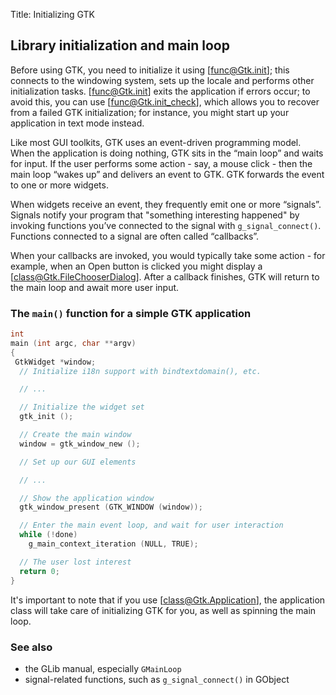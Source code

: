 Title: Initializing GTK

## Library initialization and main loop

Before using GTK, you need to initialize it using [func@Gtk.init]; this
connects to the windowing system, sets up the locale and performs other
initialization tasks. [func@Gtk.init] exits the application if errors occur;
to avoid this, you can use [func@Gtk.init_check], which allows you to recover
from a failed GTK initialization; for instance, you might start up your
application in text mode instead.

Like most GUI toolkits, GTK uses an event-driven programming model. When the
application is doing nothing, GTK sits in the “main loop” and waits for input.
If the user performs some action - say, a mouse click - then the main loop
“wakes up” and delivers an event to GTK. GTK forwards the event to one or
more widgets.

When widgets receive an event, they frequently emit one or more “signals”.
Signals notify your program that "something interesting happened" by invoking
functions you’ve connected to the signal with `g_signal_connect()`. Functions
connected to a signal are often called “callbacks”.

When your callbacks are invoked, you would typically take some action - for
example, when an Open button is clicked you might display a [class@Gtk.FileChooserDialog].
After a callback finishes, GTK will return to the main loop and await more
user input.

### The `main()` function for a simple GTK application

```c
int
main (int argc, char **argv)
{
 GtkWidget *window;
  // Initialize i18n support with bindtextdomain(), etc.

  // ...

  // Initialize the widget set
  gtk_init ();

  // Create the main window
  window = gtk_window_new ();

  // Set up our GUI elements

  // ...

  // Show the application window
  gtk_window_present (GTK_WINDOW (window));

  // Enter the main event loop, and wait for user interaction
  while (!done)
    g_main_context_iteration (NULL, TRUE);

  // The user lost interest
  return 0;
}
```

It's important to note that if you use [class@Gtk.Application], the
application class will take care of initializing GTK for you, as well
as spinning the main loop.

### See also

- the GLib manual, especially `GMainLoop`
- signal-related functions, such as `g_signal_connect()` in GObject
